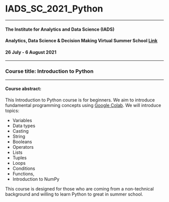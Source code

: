 # IADS_SC_2021_Python

*** 
#### The Institute for Analytics and Data Science (IADS) 
#### Analytics, Data Science & Decision Making Virtual Summer School [Link](https://www.iadssummerschool.com/)
#### 26 July - 6 August 2021

*** 

### Course title: Introduction to Python

***

#### Course abstract: 

This Introduction to Python course is for beginners. We aim to introduce fundamental programming concepts using [Google Colab](https://colab.research.google.com/). We will introduce topics: 

* Variables 
* Data types
* Casting
* String
* Booleans
* Operators
* Lists
* Tuples
* Loops
* Conditions
* Functions, 
* Introduction to NumPy

This course is designed for those who are coming from a non-technical background and willing to learn Python to great in summer school.


